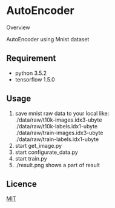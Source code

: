 AutoEncoder
====

Overview

AutoEncoder using Mnist dataset

## Requirement

- python 3.5.2
- tensorflow 1.5.0

## Usage

1. save mnist raw data to your local like:  
./data/raw/t10k-images.idx3-ubyte  
./data/raw/t10k-labels.idx1-ubyte  
./data/raw/train-images.idx3-ubyte  
./data/raw/train-labels.idx1-ubyte  
1. start get_image.py
1. start configurate_data.py
1. start train.py
1. ./result.png shows a part of result

## Licence

[MIT](https://github.com/tcnksm/tool/blob/master/LICENCE)
